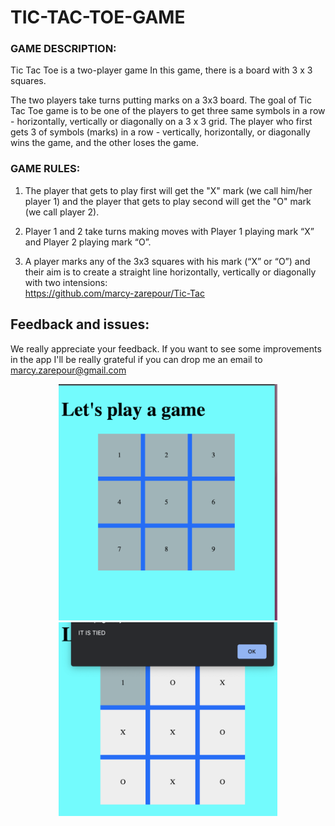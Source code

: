 # TIC-TAC-TOE-GAME
### GAME DESCRIPTION:

Tic Tac Toe is a two-player game In this game, there is a board with 3 x 3 squares.<br/>

The two players take turns putting marks on a 3x3 board. The goal of Tic Tac Toe game is to be one of the players to get three same symbols in a row - horizontally, vertically or diagonally on a 3 x 3 grid.  The player who first gets 3 of symbols (marks) in a row - vertically, horizontally, or diagonally wins the game, and the other loses the game. <br/>
### GAME RULES:

1.	The player that gets to play first will get the "X" mark (we call him/her player 1) and the player that gets to play second will get the "O" mark (we call  player 2).

2.	Player 1 and 2 take turns making moves with Player 1 playing mark “X” and Player 2 playing mark “O”.

3.	A player marks any of the 3x3 squares with his mark (“X” or “O”) and their aim is to create a straight line horizontally, vertically or diagonally with two intensions:<br/>
https://github.com/marcy-zarepour/Tic-Tac
## Feedback and issues:

We really appreciate your feedback. If you want to see some improvements in the app I'll be really grateful if you can drop me an email to marcy.zarepour@gmail.com

<p align="center">
  <img src="/images/game.png" width="350" >
  <img src="/images/tied.png" width="350" >
</p>

